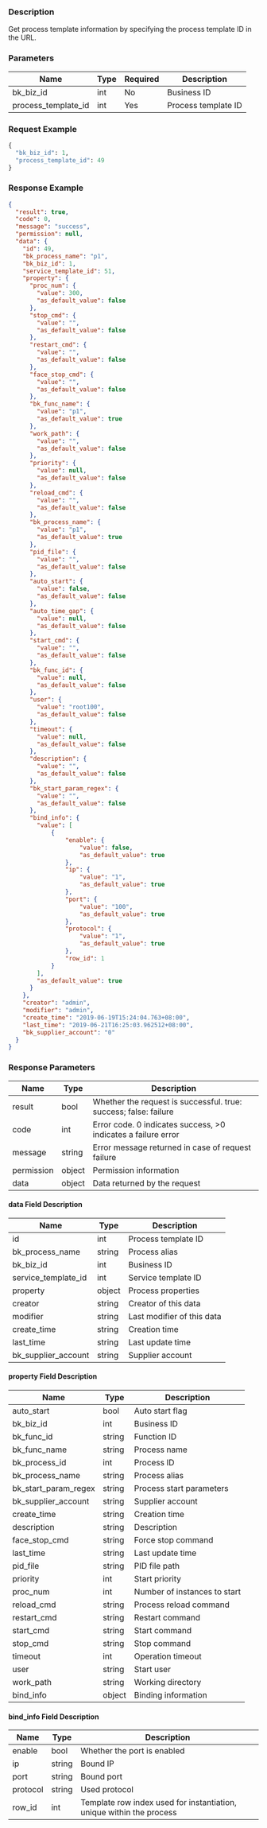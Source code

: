 ### Description

Get process template information by specifying the process template ID in the URL.

### Parameters

| Name                | Type | Required | Description         |
|---------------------|------|----------|---------------------|
| bk_biz_id           | int  | No       | Business ID         |
| process_template_id | int  | Yes      | Process template ID |

### Request Example

```python
{
  "bk_biz_id": 1,
  "process_template_id": 49
}
```

### Response Example

```json
{
  "result": true,
  "code": 0,
  "message": "success",
  "permission": null,
  "data": {
    "id": 49,
    "bk_process_name": "p1",
    "bk_biz_id": 1,
    "service_template_id": 51,
    "property": {
      "proc_num": {
        "value": 300,
        "as_default_value": false
      },
      "stop_cmd": {
        "value": "",
        "as_default_value": false
      },
      "restart_cmd": {
        "value": "",
        "as_default_value": false
      },
      "face_stop_cmd": {
        "value": "",
        "as_default_value": false
      },
      "bk_func_name": {
        "value": "p1",
        "as_default_value": true
      },
      "work_path": {
        "value": "",
        "as_default_value": false
      },
      "priority": {
        "value": null,
        "as_default_value": false
      },
      "reload_cmd": {
        "value": "",
        "as_default_value": false
      },
      "bk_process_name": {
        "value": "p1",
        "as_default_value": true
      },
      "pid_file": {
        "value": "",
        "as_default_value": false
      },
      "auto_start": {
        "value": false,
        "as_default_value": false
      },
      "auto_time_gap": {
        "value": null,
        "as_default_value": false
      },
      "start_cmd": {
        "value": "",
        "as_default_value": false
      },
      "bk_func_id": {
        "value": null,
        "as_default_value": false
      },
      "user": {
        "value": "root100",
        "as_default_value": false
      },
      "timeout": {
        "value": null,
        "as_default_value": false
      },
      "description": {
        "value": "",
        "as_default_value": false
      },
      "bk_start_param_regex": {
        "value": "",
        "as_default_value": false
      },
      "bind_info": {
        "value": [
            {
                "enable": {
                    "value": false,
                    "as_default_value": true
                },
                "ip": {
                    "value": "1",
                    "as_default_value": true
                },
                "port": {
                    "value": "100",
                    "as_default_value": true
                },
                "protocol": {
                    "value": "1",
                    "as_default_value": true
                },
                "row_id": 1
            }
        ],
        "as_default_value": true
      }
    },
    "creator": "admin",
    "modifier": "admin",
    "create_time": "2019-06-19T15:24:04.763+08:00",
    "last_time": "2019-06-21T16:25:03.962512+08:00",
    "bk_supplier_account": "0"
  }
}
```

### Response Parameters

| Name       | Type   | Description                                                      |
|------------|--------|------------------------------------------------------------------|
| result     | bool   | Whether the request is successful. true: success; false: failure |
| code       | int    | Error code. 0 indicates success, >0 indicates a failure error    |
| message    | string | Error message returned in case of request failure                |
| permission | object | Permission information                                           |
| data       | object | Data returned by the request                                     |

#### data Field Description

| Name                | Type   | Description                |
|---------------------|--------|----------------------------|
| id                  | int    | Process template ID        |
| bk_process_name     | string | Process alias              |
| bk_biz_id           | int    | Business ID                |
| service_template_id | int    | Service template ID        |
| property            | object | Process properties         |
| creator             | string | Creator of this data       |
| modifier            | string | Last modifier of this data |
| create_time         | string | Creation time              |
| last_time           | string | Last update time           |
| bk_supplier_account | string | Supplier account           |

#### property Field Description

| Name                 | Type   | Description                  |
|----------------------|--------|------------------------------|
| auto_start           | bool   | Auto start flag              |
| bk_biz_id            | int    | Business ID                  |
| bk_func_id           | string | Function ID                  |
| bk_func_name         | string | Process name                 |
| bk_process_id        | int    | Process ID                   |
| bk_process_name      | string | Process alias                |
| bk_start_param_regex | string | Process start parameters     |
| bk_supplier_account  | string | Supplier account             |
| create_time          | string | Creation time                |
| description          | string | Description                  |
| face_stop_cmd        | string | Force stop command           |
| last_time            | string | Last update time             |
| pid_file             | string | PID file path                |
| priority             | int    | Start priority               |
| proc_num             | int    | Number of instances to start |
| reload_cmd           | string | Process reload command       |
| restart_cmd          | string | Restart command              |
| start_cmd            | string | Start command                |
| stop_cmd             | string | Stop command                 |
| timeout              | int    | Operation timeout            |
| user                 | string | Start user                   |
| work_path            | string | Working directory            |
| bind_info            | object | Binding information          |

#### bind_info Field Description

| Name     | Type   | Description                                                          |
|----------|--------|----------------------------------------------------------------------|
| enable   | bool   | Whether the port is enabled                                          |
| ip       | string | Bound IP                                                             |
| port     | string | Bound port                                                           |
| protocol | string | Used protocol                                                        |
| row_id   | int    | Template row index used for instantiation, unique within the process |

